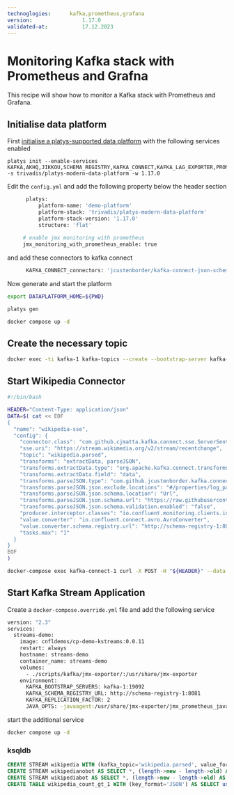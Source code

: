 ```yaml
---
technoglogies:      kafka,prometheus,grafana
version:				1.17.0
validated-at:			17.12.2023
---
```


# Monitoring Kafka stack with Prometheus and Grafna

This recipe will show how to monitor a Kafka stack with Prometheus and Grafana.

## Initialise data platform

First [initialise a platys-supported data platform](../documentation/getting-started.md) with the following services enabled

```
platys init --enable-services KAFKA,AKHQ,JIKKOU,SCHEMA_REGISTRY,KAFKA_CONNECT,KAFKA_LAG_EXPORTER,PROMETHEUS,GRAFANA -s trivadis/platys-modern-data-platform -w 1.17.0
```

Edit the `config.yml` and add the following property below the header section

```bash
      platys:
          platform-name: 'demo-platform'
          platform-stack: 'trivadis/platys-modern-data-platform'
          platform-stack-version: '1.17.0'
          structure: 'flat'
          
     # enable jmx monitoring with prometheus
     jmx_monitoring_with_prometheus_enable: true
```

and add these connectors to kafka connect

```bash
      KAFKA_CONNECT_connectors: 'jcustenborder/kafka-connect-json-schema:0.2.5,cjmatta/kafka-connect-sse:1.0'
```


Now generate and start the platform

```bash
export DATAPLATFORM_HOME=${PWD}

platys gen

docker compose up -d
```

## Create the necessary topic

```bash
docker exec -ti kafka-1 kafka-topics --create --bootstrap-server kafka-1:19092 --topic wikipedia.parsed --partitions 6 --replication-factor 3
```

## Start Wikipedia Connector

```bash
#!/bin/bash

HEADER="Content-Type: application/json"
DATA=$( cat << EOF
{
  "name": "wikipedia-sse",
  "config": {
    "connector.class": "com.github.cjmatta.kafka.connect.sse.ServerSentEventsSourceConnector",
    "sse.uri": "https://stream.wikimedia.org/v2/stream/recentchange",
    "topic": "wikipedia.parsed",
    "transforms": "extractData, parseJSON",
    "transforms.extractData.type": "org.apache.kafka.connect.transforms.ExtractField\$Value",
    "transforms.extractData.field": "data",
    "transforms.parseJSON.type": "com.github.jcustenborder.kafka.connect.json.FromJson\$Value",
    "transforms.parseJSON.json.exclude.locations": "#/properties/log_params,#/properties/\$schema,#/\$schema",
    "transforms.parseJSON.json.schema.location": "Url",
    "transforms.parseJSON.json.schema.url": "https://raw.githubusercontent.com/wikimedia/mediawiki-event-schemas/master/jsonschema/mediawiki/recentchange/1.0.0.json",
    "transforms.parseJSON.json.schema.validation.enabled": "false",
    "producer.interceptor.classes": "io.confluent.monitoring.clients.interceptor.MonitoringProducerInterceptor",
    "value.converter": "io.confluent.connect.avro.AvroConverter",
    "value.converter.schema.registry.url": "http://schema-registry-1:8081",
    "tasks.max": "1"
  }
}
EOF
)

docker-compose exec kafka-connect-1 curl -X POST -H "${HEADER}" --data "${DATA}" http://kafka-connect-1:8083/connectors
```

## Start Kafka Stream Application

Create a `docker-compose.override.yml` file and add the following service

```bash
version: "2.3"
services:
  streams-demo:
    image: cnfldemos/cp-demo-kstreams:0.0.11
    restart: always
    hostname: streams-demo
    container_name: streams-demo
    volumes:
      - ./scripts/kafka/jmx-exporter/:/usr/share/jmx-exporter
    environment:
      KAFKA_BOOTSTRAP_SERVERS: kafka-1:19092
      KAFKA_SCHEMA_REGISTRY_URL: http://schema-registry-1:8081
      KAFKA_REPLICATION_FACTOR: 2
      JAVA_OPTS: -javaagent:/usr/share/jmx-exporter/jmx_prometheus_javaagent-0.20.0.jar=1234:/usr/share/jmx-exporter/kafka_streams.yml
```      

start the additional service 

```bash
docker compose up -d
```

### ksqldb

```sql
CREATE STREAM wikipedia WITH (kafka_topic='wikipedia.parsed', value_format='AVRO');
CREATE STREAM wikipedianobot AS SELECT *, (length->new - length->old) AS BYTECHANGE FROM wikipedia WHERE bot = false AND length IS NOT NULL AND length->new IS NOT NULL AND length->old IS NOT NULL;
CREATE STREAM wikipediabot AS SELECT *, (length->new - length->old) AS BYTECHANGE FROM wikipedia WHERE bot = true AND length IS NOT NULL AND length->new IS NOT NULL AND length->old IS NOT NULL;
CREATE TABLE wikipedia_count_gt_1 WITH (key_format='JSON') AS SELECT user, meta->uri AS URI, count(*) AS COUNT FROM wikipedia WINDOW TUMBLING (size 300 second) WHERE meta->domain = 'commons.wikimedia.org' GROUP BY user, meta->uri HAVING count(*) > 1;
```